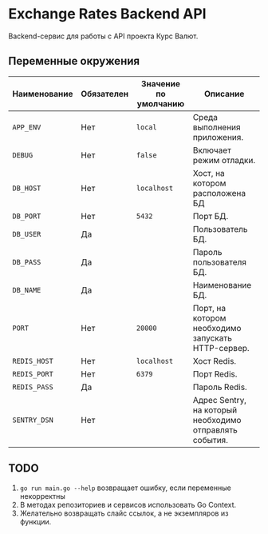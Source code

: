 # Exchange Rates Backend API

Backend-сервис для работы с API проекта Курс Валют.

## Переменные окружения

| Наименование | Обязателен | Значение по умолчанию | Описание                                                |
|--------------|------------|-----------------------|---------------------------------------------------------|
| `APP_ENV`    | Нет        | `local`               | Среда выполнения приложения.                            |
| `DEBUG`      | Нет        | `false`               | Включает режим отладки.                                 |
| `DB_HOST`    | Нет        | `localhost`           | Хост, на котором расположена БД                         |
| `DB_PORT`    | Нет        | `5432`                | Порт БД.                                                |
| `DB_USER`    | Да         |                       | Пользователь БД.                                        |
| `DB_PASS`    | Да         |                       | Пароль пользователя БД.                                 |
| `DB_NAME`    | Да         |                       | Наименование БД.                                        |
| `PORT`       | Нет        | `20000`               | Порт, на котором необходимо запускать HTTP-сервер.      |
| `REDIS_HOST` | Нет        | `localhost`           | Хост Redis.                                             |
| `REDIS_PORT` | Нет        | `6379`                | Порт Redis.                                             |
| `REDIS_PASS` | Да         |                       | Пароль Redis.                                           |
| `SENTRY_DSN` | Нет        |                       | Адрес Sentry, на который необходимо отправлять события. |

## TODO

1. `go run main.go --help` возвращает ошибку, если переменные некорректны
2. В методах репозиториев и сервисов использовать Go Context.
3. Желательно возвращать слайс ссылок, а не экземпляров из функции.